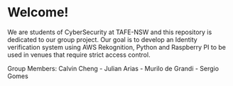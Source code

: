 # Welcome!

We are students of CyberSecurity at TAFE-NSW and this repository is dedicated to our group project. 
Our goal is to develop an Identity verification system using AWS Rekognition, Python and Raspberry PI to be used in venues that require strict access control.  

Group Members:  Calvin Cheng - Julian Arias - Murilo de Grandi - Sergio Gomes
